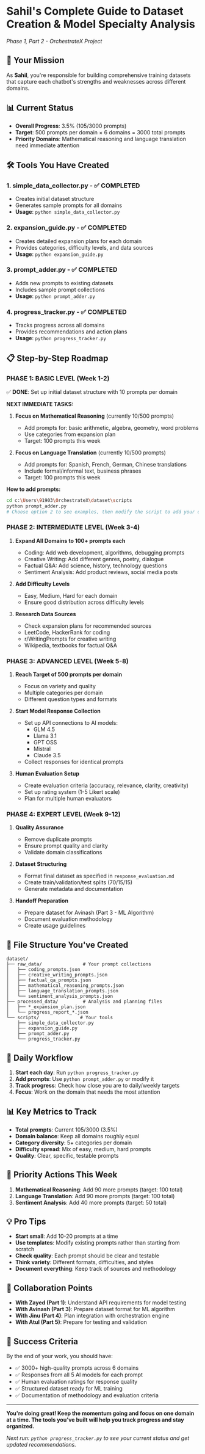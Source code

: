 # Sahil's Complete Guide to Dataset Creation & Model Specialty Analysis
*Phase 1, Part 2 - OrchestrateX Project*

## 🎯 Your Mission
As **Sahil**, you're responsible for building comprehensive training datasets that capture each chatbot's strengths and weaknesses across different domains.

## 📊 Current Status
- **Overall Progress**: 3.5% (105/3000 prompts)
- **Target**: 500 prompts per domain × 6 domains = 3000 total prompts
- **Priority Domains**: Mathematical reasoning and language translation need immediate attention

## 🛠️ Tools You Have Created

### 1. **simple_data_collector.py** - ✅ COMPLETED
- Creates initial dataset structure
- Generates sample prompts for all domains
- **Usage**: `python simple_data_collector.py`

### 2. **expansion_guide.py** - ✅ COMPLETED  
- Creates detailed expansion plans for each domain
- Provides categories, difficulty levels, and data sources
- **Usage**: `python expansion_guide.py`

### 3. **prompt_adder.py** - ✅ COMPLETED
- Adds new prompts to existing datasets
- Includes sample prompt collections
- **Usage**: `python prompt_adder.py`

### 4. **progress_tracker.py** - ✅ COMPLETED
- Tracks progress across all domains
- Provides recommendations and action plans
- **Usage**: `python progress_tracker.py`

## 📋 Step-by-Step Roadmap

### **PHASE 1: BASIC LEVEL (Week 1-2)**
✅ **DONE**: Set up initial dataset structure with 10 prompts per domain

**NEXT IMMEDIATE TASKS:**
1. **Focus on Mathematical Reasoning** (currently 10/500 prompts)
   - Add prompts for: basic arithmetic, algebra, geometry, word problems
   - Use categories from expansion plan
   - Target: 100 prompts this week

2. **Focus on Language Translation** (currently 10/500 prompts) 
   - Add prompts for: Spanish, French, German, Chinese translations
   - Include formal/informal text, business phrases
   - Target: 100 prompts this week

**How to add prompts:**
```bash
cd c:\Users\91903\OrchestrateX\dataset\scripts
python prompt_adder.py
# Choose option 2 to see examples, then modify the script to add your own
```

### **PHASE 2: INTERMEDIATE LEVEL (Week 3-4)**
1. **Expand All Domains to 100+ prompts each**
   - Coding: Add web development, algorithms, debugging prompts
   - Creative Writing: Add different genres, poetry, dialogue
   - Factual Q&A: Add science, history, technology questions
   - Sentiment Analysis: Add product reviews, social media posts

2. **Add Difficulty Levels**
   - Easy, Medium, Hard for each domain
   - Ensure good distribution across difficulty levels

3. **Research Data Sources**
   - Check expansion plans for recommended sources
   - LeetCode, HackerRank for coding
   - r/WritingPrompts for creative writing
   - Wikipedia, textbooks for factual Q&A

### **PHASE 3: ADVANCED LEVEL (Week 5-8)**
1. **Reach Target of 500 prompts per domain**
   - Focus on variety and quality
   - Multiple categories per domain
   - Different question types and formats

2. **Start Model Response Collection**
   - Set up API connections to AI models:
     - GLM 4.5
     - Llama 3.1  
     - GPT OSS
     - Mistral
     - Claude 3.5
   - Collect responses for identical prompts

3. **Human Evaluation Setup**
   - Create evaluation criteria (accuracy, relevance, clarity, creativity)
   - Set up rating system (1-5 Likert scale)
   - Plan for multiple human evaluators

### **PHASE 4: EXPERT LEVEL (Week 9-12)**
1. **Quality Assurance**
   - Remove duplicate prompts
   - Ensure prompt quality and clarity
   - Validate domain classifications

2. **Dataset Structuring**
   - Format final dataset as specified in `response_evaluation.md`
   - Create train/validation/test splits (70/15/15)
   - Generate metadata and documentation

3. **Handoff Preparation**
   - Prepare dataset for Avinash (Part 3 - ML Algorithm)
   - Document evaluation methodology
   - Create usage guidelines

## 📁 File Structure You've Created
```
dataset/
├── raw_data/               # Your prompt collections
│   ├── coding_prompts.json
│   ├── creative_writing_prompts.json
│   ├── factual_qa_prompts.json
│   ├── mathematical_reasoning_prompts.json
│   ├── language_translation_prompts.json
│   └── sentiment_analysis_prompts.json
├── processed_data/         # Analysis and planning files
│   ├── *_expansion_plan.json
│   └── progress_report_*.json
└── scripts/               # Your tools
    ├── simple_data_collector.py
    ├── expansion_guide.py
    ├── prompt_adder.py
    └── progress_tracker.py
```

## 🎯 Daily Workflow
1. **Start each day**: Run `python progress_tracker.py`
2. **Add prompts**: Use `python prompt_adder.py` or modify it
3. **Track progress**: Check how close you are to daily/weekly targets
4. **Focus**: Work on the domain that needs the most attention

## 📊 Key Metrics to Track
- **Total prompts**: Current 105/3000 (3.5%)
- **Domain balance**: Keep all domains roughly equal
- **Category diversity**: 5+ categories per domain
- **Difficulty spread**: Mix of easy, medium, hard prompts
- **Quality**: Clear, specific, testable prompts

## 🚨 Priority Actions This Week
1. **Mathematical Reasoning**: Add 90 more prompts (target: 100 total)
2. **Language Translation**: Add 90 more prompts (target: 100 total)  
3. **Sentiment Analysis**: Add 40 more prompts (target: 50 total)

## 💡 Pro Tips
- **Start small**: Add 10-20 prompts at a time
- **Use templates**: Modify existing prompts rather than starting from scratch
- **Check quality**: Each prompt should be clear and testable
- **Think variety**: Different formats, difficulties, and styles
- **Document everything**: Keep track of sources and methodology

## 🤝 Collaboration Points
- **With Zayed (Part 1)**: Understand API requirements for model testing
- **With Avinash (Part 3)**: Prepare dataset format for ML algorithm
- **With Jinu (Part 4)**: Plan integration with orchestration engine
- **With Atul (Part 5)**: Prepare for testing and validation

## 🎉 Success Criteria
By the end of your work, you should have:
- ✅ 3000+ high-quality prompts across 6 domains
- ✅ Responses from all 5 AI models for each prompt
- ✅ Human evaluation ratings for response quality
- ✅ Structured dataset ready for ML training
- ✅ Documentation of methodology and evaluation criteria

---

**You're doing great! Keep the momentum going and focus on one domain at a time. The tools you've built will help you track progress and stay organized.**

*Next run: `python progress_tracker.py` to see your current status and get updated recommendations.*
